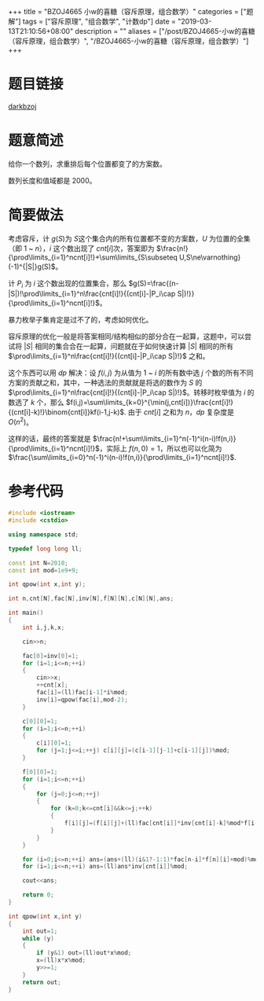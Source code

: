 +++
title = "BZOJ4665 小w的喜糖（容斥原理，组合数学）"
categories = ["题解"]
tags = ["容斥原理", "组合数学", "计数dp"]
date = "2019-03-13T21:10:56+08:00"
description = ""
aliases = ["/post/BZOJ4665-小w的喜糖（容斥原理，组合数学）", "/BZOJ4665-小w的喜糖（容斥原理，组合数学）"]
+++


# 题目链接

[darkbzoj](https://darkbzoj.tk/problem/4665)

# 题意简述

给你一个数列，求重排后每个位置都变了的方案数。

数列长度和值域都是 $2000$。

<!--more-->

# 简要做法

考虑容斥，计 $g(S)​$ 为 $S​$ 这个集合内的所有位置都不变的方案数，$U​$ 为位置的全集（即 $1​$ ~ $n​$），$i​$ 这个数出现了 $cnt[i]​$ 次，答案即为 $\frac{n!}{\prod\limits_{i=1}^ncnt[i]!}+\sum\limits_{S\subseteq U,S\ne\varnothing}(-1)^{|S|}g(S)​$。

计 $P_i$ 为 $i$ 这个数出现的位置集合，那么 $g(S)=\frac{(n-|S|)!\prod\limits_{i=1}^n\frac{cnt[i]!}{(cnt[i]-|P_i\cap S|)!}}{\prod\limits_{i=1}^ncnt[i]!}​$。

暴力枚举子集肯定是过不了的，考虑如何优化。

容斥原理的优化一般是将答案相同/结构相似的部分合在一起算，这题中，可以尝试将 $|S|$ 相同的集合合在一起算，问题就在于如何快速计算 $|S|$ 相同的所有 $\prod\limits_{i=1}^n\frac{cnt[i]!}{(cnt[i]-|P_i\cap S|)!}$ 之和。

这个东西可以用 $dp$ 解决：设 $f(i,j)$ 为从值为 $1$ ~ $i$ 的所有数中选 $j$ 个数的所有不同方案的贡献之和，其中，一种选法的贡献就是将选的数作为 $S$ 的 $\prod\limits_{i=1}^n\frac{cnt[i]!}{(cnt[i]-|P_i\cap S|)!}$。转移时枚举值为 $i$ 的数选了 $k$ 个，那么 $f(i,j)=\sum\limits_{k=0}^{\min(j,cnt[i])}\frac{cnt[i]!}{(cnt[i]-k)!}\binom{cnt[i]}kf(i-1,j-k)$. 由于 $cnt[i]$ 之和为 $n$，$dp$ 复杂度是 $O(n^2)$。

这样的话，最终的答案就是 $\frac{n!+\sum\limits_{i=1}^n(-1)^i(n-i)!f(n,i)}{\prod\limits_{i=1}^ncnt[i]!}$，实际上 $f(n,0)=1$，所以也可以化简为  $\frac{\sum\limits_{i=0}^n(-1)^i(n-i)!f(n,i)}{\prod\limits_{i=1}^ncnt[i]!}$.

# 参考代码

```cpp
#include <iostream>
#include <cstdio>

using namespace std;

typedef long long ll;

const int N=2010;
const int mod=1e9+9;

int qpow(int x,int y);

int n,cnt[N],fac[N],inv[N],f[N][N],c[N][N],ans;

int main()
{
    int i,j,k,x;

    cin>>n;

    fac[0]=inv[0]=1;
    for (i=1;i<=n;++i)
    {
        cin>>x;
        ++cnt[x];
        fac[i]=(ll)fac[i-1]*i%mod;
        inv[i]=qpow(fac[i],mod-2);
    }

    c[0][0]=1;
    for (i=1;i<=n;++i)
    {
        c[i][0]=1;
        for (j=1;j<=i;++j) c[i][j]=(c[i-1][j-1]+c[i-1][j])%mod;
    }

    f[0][0]=1;
    for (i=1;i<=n;++i)
    {
        for (j=0;j<=n;++j)
        {
            for (k=0;k<=cnt[i]&&k<=j;++k)
            {
                f[i][j]=(f[i][j]+(ll)fac[cnt[i]]*inv[cnt[i]-k]%mod*f[i-1][j-k]%mod*c[cnt[i]][k])%mod;
            }
        }
    }

    for (i=0;i<=n;++i) ans=(ans+(ll)(i&1?-1:1)*fac[n-i]*f[n][i]+mod)%mod;
    for (i=1;i<=n;++i) ans=(ll)ans*inv[cnt[i]]%mod;

    cout<<ans;

    return 0;
}

int qpow(int x,int y)
{
    int out=1;
    while (y)
    {
        if (y&1) out=(ll)out*x%mod;
        x=(ll)x*x%mod;
        y>>=1;
    }
    return out;
}
```

